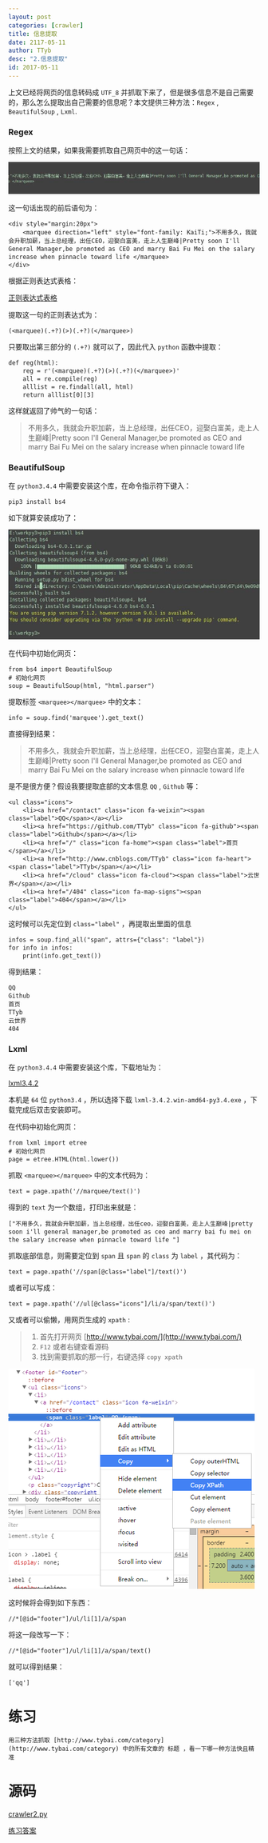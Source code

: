 ```yaml
---
layout: post
categories: [crawler]
title: 信息提取
date: 2117-05-11
author: TTyb
desc: "2.信息提取"
id: 2017-05-11
---
```


上文已经将网页的信息转码成 `UTF_8` 并抓取下来了，但是很多信息不是自己需要的，那么怎么提取出自己需要的信息呢？本文提供三种方法：`Regex` , `BeautifulSoup` , `Lxml`.

### Regex

按照上文的结果，如果我需要抓取自己网页中的这一句话：

<img  src="/img/crawler2/result1.jpg"/>

这一句话出现的前后语句为：

```
<div style="margin:20px">
	<marquee direction="left" style="font-family: KaiTi;">不用多久，我就会升职加薪，当上总经理，出任CEO，迎娶白富美，走上人生巅峰|Pretty soon I'll General Manager,be promoted as CEO and marry Bai Fu Mei on the salary increase when pinnacle toward life </marquee>
</div>
```

根据正则表达式表格：

<a href="/code/crawler2/result2.png" target="_blank">正则表达式表格</a>

提取这一句的正则表达式为：

```
(<marquee)(.+?)(>)(.+?)(</marquee>)
```

只要取出第三部分的 `(.+?)` 就可以了，因此代入 `python` 函数中提取：

```
def reg(html):
    reg = r'(<marquee)(.+?)(>)(.+?)(</marquee>)'
    all = re.compile(reg)
    alllist = re.findall(all, html)
    return alllist[0][3]
```

这样就返回了帅气的一句话：

> 不用多久，我就会升职加薪，当上总经理，出任CEO，迎娶白富美，走上人生巅峰|Pretty soon I'll General Manager,be promoted as CEO and marry Bai Fu Mei on the salary increase when pinnacle toward life

### BeautifulSoup

在 `python3.4.4` 中需要安装这个库，在命令指示符下键入：

```
pip3 install bs4
```

如下就算安装成功了：

<img  src="/img/crawler2/result3.jpg"/>

在代码中初始化网页：

```
from bs4 import BeautifulSoup
# 初始化网页
soup = BeautifulSoup(html, "html.parser")
```

提取标签 `<marquee></marquee>` 中的文本：

```
info = soup.find('marquee').get_text()
```

直接得到结果：

> 不用多久，我就会升职加薪，当上总经理，出任CEO，迎娶白富美，走上人生巅峰|Pretty soon I'll General Manager,be promoted as CEO and marry Bai Fu Mei on the salary increase when pinnacle toward life

是不是很方便？假设我要提取底部的文本信息 `QQ` , `Github` 等：

```
<ul class="icons">
	<li><a href="/contact" class="icon fa-weixin"><span class="label">QQ</span></a></li>
	<li><a href="https://github.com/TTyb" class="icon fa-github"><span class="label">Github</span></a></li>
	<li><a href="/" class="icon fa-home"><span class="label">首页</span></a></li>
	<li><a href="http://www.cnblogs.com/TTyb" class="icon fa-heart"><span class="label">TTyb</span></a></li>
	<li><a href="/cloud" class="icon fa-cloud"><span class="label">云世界</span></a></li>
	<li><a href="/404" class="icon fa-map-signs"><span class="label">404</span></a></li>
</ul>
```

这时候可以先定位到 `class="label"` ，再提取出里面的信息

```
infos = soup.find_all("span", attrs={"class": "label"})
for info in infos:
    print(info.get_text())
```

得到结果：

```
QQ
Github
首页
TTyb
云世界
404
```

### Lxml

在 `python3.4.4` 中需要安装这个库，下载地址为：

[lxml3.4.2](https://pypi.python.org/pypi/lxml/3.4.2)

本机是 `64` 位 `python3.4` ，所以选择下载 `lxml-3.4.2.win-amd64-py3.4.exe` ，下载完成后双击安装即可。

在代码中初始化网页：

```
from lxml import etree
# 初始化网页
page = etree.HTML(html.lower())
```

抓取 `<marquee></marquee>` 中的文本代码为：

```
text = page.xpath('//marquee/text()')
```

得到的 `text` 为一个数组，打印出来就是：

```
["不用多久，我就会升职加薪，当上总经理，出任ceo，迎娶白富美，走上人生巅峰|pretty soon i'll general manager,be promoted as ceo and marry bai fu mei on the salary increase when pinnacle toward life "]
```

抓取底部信息，则需要定位到 `span` 且 `span` 的 `class` 为 `label` ，其代码为：

```
text = page.xpath('//span[@class="label"]/text()')
```

或者可以写成：

```
text = page.xpath('//ul[@class="icons"]/li/a/span/text()')
```

又或者可以偷懒，用网页生成的 `xpath` :

>1. 首先打开网页 [http://www.tybai.com/](http://www.tybai.com/)
>2. `F12` 或者右键查看源码
>3. 找到需要抓取的那一行，右键选择 `copy xpath`

<img  src="/img/crawler2/result4.png"/>

这时候将会得到如下东西：

```
//*[@id="footer"]/ul/li[1]/a/span
```

将这一段改写一下：

```
//*[@id="footer"]/ul/li[1]/a/span/text()
```

就可以得到结果：

```
['qq']
```

# 练习

```
用三种方法抓取 [http://www.tybai.com/category](http://www.tybai.com/category) 中的所有文章的 标题 ，看一下哪一种方法快且精准
```

# 源码

<a href="/code/crawler2/crawler2.py" target="_blank">crawler2.py</a>

<a href="/code/crawler2/answer.py" target="_blank">练习答案</a>
